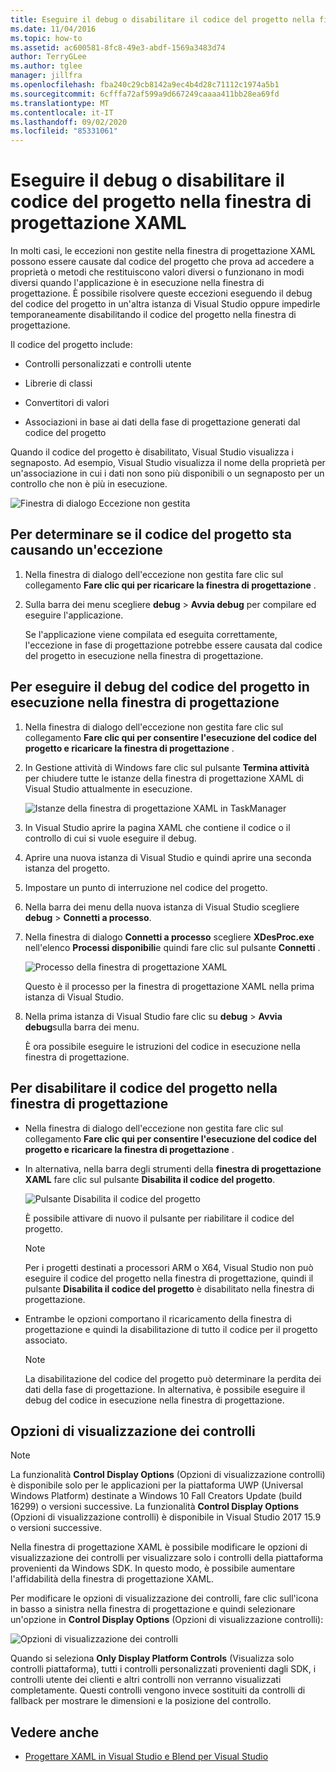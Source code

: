 ```yaml
---
title: Eseguire il debug o disabilitare il codice del progetto nella finestra di progettazione XAML
ms.date: 11/04/2016
ms.topic: how-to
ms.assetid: ac600581-8fc8-49e3-abdf-1569a3483d74
author: TerryGLee
ms.author: tglee
manager: jillfra
ms.openlocfilehash: fba240c29cb8142a9ec4b4d28c71112c1974a5b1
ms.sourcegitcommit: 6cfffa72af599a9d667249caaaa411bb28ea69fd
ms.translationtype: MT
ms.contentlocale: it-IT
ms.lasthandoff: 09/02/2020
ms.locfileid: "85331061"
---
```

# <a name="debug-or-disable-project-code-in-xaml-designer"></a>Eseguire il debug o disabilitare il codice del progetto nella finestra di progettazione XAML

In molti casi, le eccezioni non gestite nella finestra di progettazione XAML possono essere causate dal codice del progetto che prova ad accedere a proprietà o metodi che restituiscono valori diversi o funzionano in modi diversi quando l'applicazione è in esecuzione nella finestra di progettazione. È possibile risolvere queste eccezioni eseguendo il debug del codice del progetto in un'altra istanza di Visual Studio oppure impedirle temporaneamente disabilitando il codice del progetto nella finestra di progettazione.

Il codice del progetto include:

- Controlli personalizzati e controlli utente

- Librerie di classi

- Convertitori di valori

- Associazioni in base ai dati della fase di progettazione generati dal codice del progetto

Quando il codice del progetto è disabilitato, Visual Studio visualizza i segnaposto. Ad esempio, Visual Studio visualizza il nome della proprietà per un'associazione in cui i dati non sono più disponibili o un segnaposto per un controllo che non è più in esecuzione.

![Finestra di dialogo Eccezione non gestita](media/xaml_unhandledexception.png)

## <a name="to-determine-if-project-code-is-causing-an-exception"></a>Per determinare se il codice del progetto sta causando un'eccezione

1. Nella finestra di dialogo dell'eccezione non gestita fare clic sul collegamento **Fare clic qui per ricaricare la finestra di progettazione** .

2. Sulla barra dei menu scegliere **debug**  >  **Avvia debug** per compilare ed eseguire l'applicazione.

     Se l'applicazione viene compilata ed eseguita correttamente, l'eccezione in fase di progettazione potrebbe essere causata dal codice del progetto in esecuzione nella finestra di progettazione.

## <a name="to-debug-project-code-running-in-the-designer"></a>Per eseguire il debug del codice del progetto in esecuzione nella finestra di progettazione

1. Nella finestra di dialogo dell'eccezione non gestita fare clic sul collegamento **Fare clic qui per consentire l'esecuzione del codice del progetto e ricaricare la finestra di progettazione** .

2. In Gestione attività di Windows fare clic sul pulsante **Termina attività** per chiudere tutte le istanze della finestra di progettazione XAML di Visual Studio attualmente in esecuzione.

     ![Istanze della finestra di progettazione XAML in TaskManager](media/xaml_taskmanager.png)

3. In Visual Studio aprire la pagina XAML che contiene il codice o il controllo di cui si vuole eseguire il debug.

4. Aprire una nuova istanza di Visual Studio e quindi aprire una seconda istanza del progetto.

5. Impostare un punto di interruzione nel codice del progetto.

6. Nella barra dei menu della nuova istanza di Visual Studio scegliere **debug**  >  **Connetti a processo**.

7. Nella finestra di dialogo **Connetti a processo** scegliere **XDesProc.exe** nell'elenco **Processi disponibili**e quindi fare clic sul pulsante **Connetti** .

     ![Processo della finestra di progettazione XAML](media/xaml_attach.png)

     Questo è il processo per la finestra di progettazione XAML nella prima istanza di Visual Studio.

8. Nella prima istanza di Visual Studio fare clic su **debug**  >  **Avvia debug**sulla barra dei menu.

     È ora possibile eseguire le istruzioni del codice in esecuzione nella finestra di progettazione.

## <a name="to-disable-project-code-in-the-designer"></a>Per disabilitare il codice del progetto nella finestra di progettazione

- Nella finestra di dialogo dell'eccezione non gestita fare clic sul collegamento **Fare clic qui per consentire l'esecuzione del codice del progetto e ricaricare la finestra di progettazione** .

- In alternativa, nella barra degli strumenti della **finestra di progettazione XAML** fare clic sul pulsante **Disabilita il codice del progetto**.

     ![Pulsante Disabilita il codice del progetto](media/xaml_disablecode.png)

     È possibile attivare di nuovo il pulsante per riabilitare il codice del progetto.

    > [!NOTE]
    > Per i progetti destinati a processori ARM o X64, Visual Studio non può eseguire il codice del progetto nella finestra di progettazione, quindi il pulsante **Disabilita il codice del progetto** è disabilitato nella finestra di progettazione.

- Entrambe le opzioni comportano il ricaricamento della finestra di progettazione e quindi la disabilitazione di tutto il codice per il progetto associato.

    > [!NOTE]
    > La disabilitazione del codice del progetto può determinare la perdita dei dati della fase di progettazione. In alternativa, è possibile eseguire il debug del codice in esecuzione nella finestra di progettazione.

## <a name="control-display-options"></a>Opzioni di visualizzazione dei controlli

> [!NOTE]
> La funzionalità **Control Display Options** (Opzioni di visualizzazione controlli) è disponibile solo per le applicazioni per la piattaforma UWP (Universal Windows Platform) destinate a Windows 10 Fall Creators Update (build 16299) o versioni successive. La funzionalità **Control Display Options** (Opzioni di visualizzazione controlli) è disponibile in Visual Studio 2017 15.9 o versioni successive.

Nella finestra di progettazione XAML è possibile modificare le opzioni di visualizzazione dei controlli per visualizzare solo i controlli della piattaforma provenienti da Windows SDK. In questo modo, è possibile aumentare l'affidabilità della finestra di progettazione XAML.

Per modificare le opzioni di visualizzazione dei controlli, fare clic sull'icona in basso a sinistra nella finestra di progettazione e quindi selezionare un'opzione in **Control Display Options** (Opzioni di visualizzazione controlli):

![Opzioni di visualizzazione dei controlli](media/control_display_options.png)

Quando si seleziona **Only Display Platform Controls** (Visualizza solo controlli piattaforma), tutti i controlli personalizzati provenienti dagli SDK, i controlli utente dei clienti e altri controlli non verranno visualizzati completamente. Questi controlli vengono invece sostituiti da controlli di fallback per mostrare le dimensioni e la posizione del controllo.

## <a name="see-also"></a>Vedere anche

- [Progettare XAML in Visual Studio e Blend per Visual Studio](designing-xaml-in-visual-studio.md)
